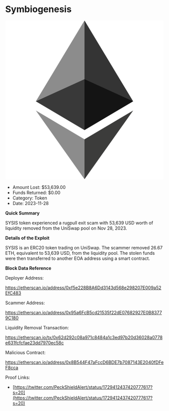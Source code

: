 # Symbiogenesis
![Symbiogenesis](/rektimages/Fake-Symbiogenesis-Token.png)
- Amount Lost: $53,639.00
- Funds Returned: $0.00
- Category: Token
- Date: 2023-11-28

**Quick Summary**

SYSIS token experienced a rugpull exit scam with 53,639 USD worth of liquidity removed from the UniSwap pool on Nov 28, 2023.

  


 **Details of the Exploit**

SYSIS is an ERC20 token trading on UniSwap. The scammer removed 26.67 ETH, equivalent to 53,639 USD, from the liquidity pool. The stolen funds were then transferred to another EOA address using a smart contract. 

  


 **Block Data Reference**

Deployer Address:

https://etherscan.io/address/0xf5e228B8A6Dd3143d568e298207E009a52EfC483

  


Scammer Address:

https://etherscan.io/address/0x95a6FcB5cd21535f22dE07682927E0B83779C180

  


Liquidity Removal Transaction:

https://etherscan.io/tx/0x62d292c08a971c8484a1c3ed97b20d36028a0778e631fcfcfae23dd7970ec58c

  


Malicious Contract:

https://etherscan.io/address/0x8B544F47aFccD6BDE7b7087143E2040fDFeF8cca


Proof Links:
- [https://twitter.com/PeckShieldAlert/status/1729412437420777617?s=20](https://twitter.com/PeckShieldAlert/status/1729412437420777617?s=20)


